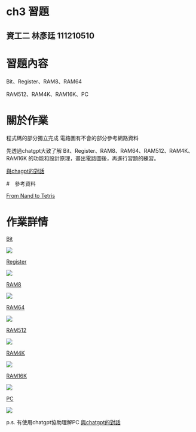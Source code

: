# ch3 習題
資工二 林彥廷
111210510
---
# 習題內容

Bit、Register、RAM8、RAM64

RAM512、RAM4K、RAM16K、PC

# 關於作業

程式碼的部分獨立完成 電路圖有不會的部分參考網路資料

先透過chatgpt大致了解 Bit、Register、RAM8、RAM64、RAM512、RAM4K、RAM16K 的功能和設計原理，畫出電路圖後，再進行習題的練習。

<a href="https://chatgpt.com/share/676c4028-3dbc-8012-bed0-9ed2d9b6501b" target="_blank">與chagpt的對話</a>

#　參考資料

<a href="https://www.nand2tetris.org/" target="_blank">From Nand to Tetris</a>

# 作業詳情

<a href="https://github.com/codewhight/_co/blob/master/03/a/Bit.hdl" target="_blank">Bit</a>

 ![](a/Bit.jpg)

 <a href="https://github.com/codewhight/_co/blob/master/03/a/Register.hdl" target="_blank">Register</a>

 ![](a/Register.jpg)

 <a href="https://github.com/codewhight/_co/blob/master/03/a/RAM8.hdl" target="_blank">RAM8</a>

 ![](a/RAM8.jpg)

 <a href="https://github.com/codewhight/_co/blob/master/03/a/RAM64.hdl" target="_blank">RAM64</a>

 ![](a/RAM64.jpg)

 <a href="https://github.com/codewhight/_co/blob/master/03/b/RAM512.hdl" target="_blank">RAM512</a>

 ![](b/RAM512.jpg)

  <a href="https://github.com/codewhight/_co/blob/master/03/b/RAM4K.hdl" target="_blank">RAM4K</a>

 ![](b/RAM4K.jpg)

  <a href="https://github.com/codewhight/_co/blob/master/03/b/RAM16K.hdl" target="_blank">RAM16K</a>

 ![](b/RAM16K.jpg)

  <a href="https://github.com/codewhight/_co/blob/master/03/a/PC.hdl" target="_blank">PC</a>

 ![](a/PC.jpg)

p.s.
有使用chatgpt協助理解PC
<a href="https://chatgpt.com/share/676c2819-5964-8012-a0dd-72ac6a2ce6c3" target="_blank">與chatgpt的對話</a>

 
